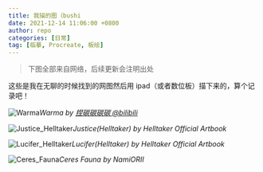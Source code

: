 ```yaml
---
title: 我描的图（bushi
date: 2021-12-14 11:06:00 +0800
author: repo
categories: [日常]
tag: [临摹, Procreate, 板绘]
---
```


>下图全部来自网络，后续更新会注明出处

这些是我在无聊的时候找到的网图然后用 ipad（或者数位板）描下来的，算个记录吧！

![Warma](https://s4.ax1x.com/2021/12/14/ojRdjH.png)_Warma by [捏碳碳碳碳 @bilibili](https://www.bilibili.com/video/BV1oE411n7Lz)_

![Justice_Helltaker](https://s4.ax1x.com/2021/12/14/ojR0ud.png)_Justice(Helltaker) by Helltaker Official Artbook_

![Lucifer_Helltaker](https://s4.ax1x.com/2021/12/14/ojRDHI.png)_Lucifer(Helltaker) by Helltaker Official Artbook_

![Ceres_Fauna](https://s4.ax1x.com/2021/12/14/ojRBDA.png)_Ceres Fauna by NamiORII_